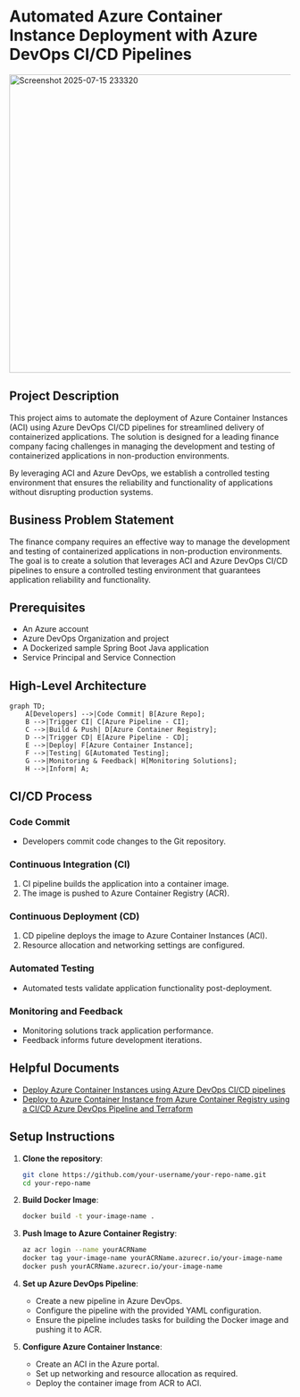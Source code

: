 # Automated Azure Container Instance Deployment with Azure DevOps CI/CD Pipelines


<img width="945" height="534" alt="Screenshot 2025-07-15 233320" src="https://github.com/user-attachments/assets/cb4de5a7-55f8-4cb3-b8b5-9c17a1a13a76" />


## Project Description

This project aims to automate the deployment of Azure Container Instances (ACI) using Azure DevOps CI/CD pipelines for streamlined delivery of containerized applications. The solution is designed for a leading finance company facing challenges in managing the development and testing of containerized applications in non-production environments. 

By leveraging ACI and Azure DevOps, we establish a controlled testing environment that ensures the reliability and functionality of applications without disrupting production systems.

## Business Problem Statement

The finance company requires an effective way to manage the development and testing of containerized applications in non-production environments. The goal is to create a solution that leverages ACI and Azure DevOps CI/CD pipelines to ensure a controlled testing environment that guarantees application reliability and functionality.

## Prerequisites

- An Azure account
- Azure DevOps Organization and project
- A Dockerized sample Spring Boot Java application
- Service Principal and Service Connection

## High-Level Architecture

```mermaid
graph TD;
    A[Developers] -->|Code Commit| B[Azure Repo];
    B -->|Trigger CI| C[Azure Pipeline - CI];
    C -->|Build & Push| D[Azure Container Registry];
    D -->|Trigger CD| E[Azure Pipeline - CD];
    E -->|Deploy| F[Azure Container Instance];
    F -->|Testing| G[Automated Testing];
    G -->|Monitoring & Feedback| H[Monitoring Solutions];
    H -->|Inform| A;
```

## CI/CD Process

### Code Commit
- Developers commit code changes to the Git repository.

### Continuous Integration (CI)
1. CI pipeline builds the application into a container image.
2. The image is pushed to Azure Container Registry (ACR).

### Continuous Deployment (CD)
1. CD pipeline deploys the image to Azure Container Instances (ACI).
2. Resource allocation and networking settings are configured.

### Automated Testing
- Automated tests validate application functionality post-deployment.

### Monitoring and Feedback
- Monitoring solutions track application performance.
- Feedback informs future development iterations.

## Helpful Documents

- [Deploy Azure Container Instances using Azure DevOps CI/CD pipelines](https://kharrat-mariem.medium.com/deploy-azure-container-instances-using-azure-devops-ci-cd-pipelines-e42b2fb252ce)
- [Deploy to Azure Container Instance from Azure Container Registry using a CI/CD Azure DevOps Pipeline and Terraform](https://thomasthornton.cloud/2022/01/26/deploy-to-azure-container-instance-from-azure-container-registry-using-a-ci-cd-azure-devops-pipeline-and-terraform/)

## Setup Instructions

1. **Clone the repository**:
   ```bash
   git clone https://github.com/your-username/your-repo-name.git
   cd your-repo-name
   ```

2. **Build Docker Image**:
   ```bash
   docker build -t your-image-name .
   ```

3. **Push Image to Azure Container Registry**:
   ```bash
   az acr login --name yourACRName
   docker tag your-image-name yourACRName.azurecr.io/your-image-name
   docker push yourACRName.azurecr.io/your-image-name
   ```

4. **Set up Azure DevOps Pipeline**:
   - Create a new pipeline in Azure DevOps.
   - Configure the pipeline with the provided YAML configuration.
   - Ensure the pipeline includes tasks for building the Docker image and pushing it to ACR.

5. **Configure Azure Container Instance**:
   - Create an ACI in the Azure portal.
   - Set up networking and resource allocation as required.
   - Deploy the container image from ACR to ACI.
